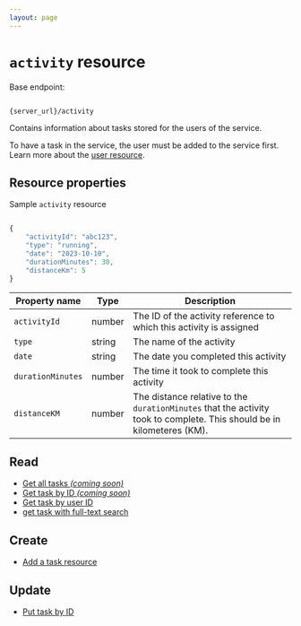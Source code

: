 ```yaml
---
layout: page
---
```


# `activity` resource

Base endpoint:

```shell

{server_url}/activity
```

Contains information about tasks stored for the users of the service.

To have a task in the service, the user must be added to
the service first. Learn more about the [user resource](user.md).

## Resource properties

Sample `activity` resource

```js

{
    "activityId": "abc123",
    "type": "running",
    "date": "2023-10-10",
    "durationMinutes": 30,
    "distanceKm": 5
}
```

| Property name | Type | Description |
| ------------- | ----------- | ----------- |
| `activityId` | number | The ID of the activity reference to which this activity is assigned |
| `type` | string | The name of the activity |
| `date` | string | The date you completed this activity |
| `durationMinutes` | number | The time it took to complete this activity |
| `distanceKM` | number | The distance relative to the `durationMinutes` that the activity took to complete. This should be in kilometeres (KM).

## Read

* [Get all tasks _(coming soon)_](#resource-properties)
* [Get task by ID _(coming soon)_](#resource-properties)
* [Get task by user ID](./tasks-get-tasks-by-user-id.md)
* [get task with full-text search](./tasks-get-tasks-with-search)

## Create

* [Add a task resource](./tasks-add-a-task.md)

## Update

* [Put task by ID](./tasks-put-task-by-id.md)
